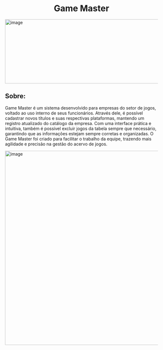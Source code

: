 <h1 align="center">Game Master</h1>
<div>
<img width="640" height="212" alt="image" src="https://github.com/user-attachments/assets/20f41680-1394-498f-aaa9-6ece92a97487" />
</div>


<h2>Sobre:</h2>
<p>Game Master é um sistema desenvolvido para empresas do setor de jogos, voltado ao uso interno de seus funcionários. Através dele, é possível cadastrar novos títulos e suas respectivas plataformas, mantendo um registro atualizado do catálogo da empresa. Com uma interface prática e intuitiva, também é possível excluir jogos da tabela sempre que necessário, garantindo que as informações estejam sempre corretas e organizadas. O Game Master foi criado para facilitar o trabalho da equipe, trazendo mais agilidade e precisão na gestão do acervo de jogos.
</p>
<img width="1138" height="641" alt="image" src="https://github.com/user-attachments/assets/6f242a41-0a55-41f0-a065-062d6ef92130" />
